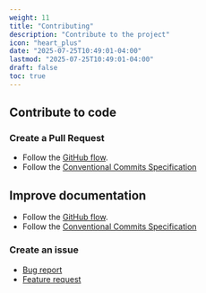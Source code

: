 ```yaml
---
weight: 11
title: "Contributing"
description: "Contribute to the project"
icon: "heart_plus"
date: "2025-07-25T10:49:01-04:00"
lastmod: "2025-07-25T10:49:01-04:00"
draft: false
toc: true
---
```


## Contribute to code

### Create a Pull Request

- Follow the [GitHub flow](https://guides.github.com/introduction/flow/).
- Follow the [Conventional Commits Specification](https://www.conventionalcommits.org/en/v1.0.0/)

## Improve documentation

- Follow the [GitHub flow](https://guides.github.com/introduction/flow/).
- Follow the [Conventional Commits Specification](https://www.conventionalcommits.org/en/v1.0.0/)

### Create an issue

- [Bug report](https://github.com/vPamm/ChatDJ/issues/new?&template=bug_report.md)
- [Feature request](https://github.com/vPamm/ChatDJ/discussions/new?category=feature-requests)
